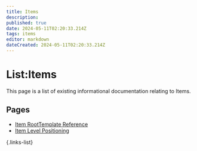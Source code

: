 ```yaml
---
title: Items
description: 
published: true
date: 2024-05-11T02:20:33.214Z
tags: items
editor: markdown
dateCreated: 2024-05-11T02:20:33.214Z
---
```


# List:Items
This page is a list of existing informational documentation relating to Items.

## Pages
- [Item RootTemplate Reference](Item-RootTemplate-Reference)
- [Item Level Positioning](Item-Level-Positioning)

{.links-list}